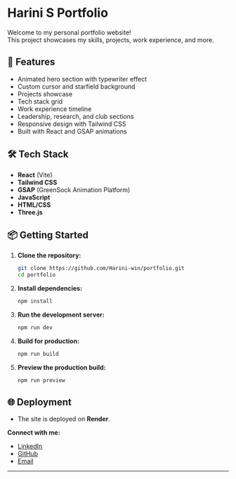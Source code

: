 # Harini S Portfolio

Welcome to my personal portfolio website!  
This project showcases my skills, projects, work experience, and more.

## 🚀 Features

- Animated hero section with typewriter effect
- Custom cursor and starfield background
- Projects showcase
- Tech stack grid
- Work experience timeline
- Leadership, research, and club sections
- Responsive design with Tailwind CSS
- Built with React and GSAP animations

## 🛠️ Tech Stack

- **React** (Vite)
- **Tailwind CSS**
- **GSAP** (GreenSock Animation Platform)
- **JavaScript**
- **HTML/CSS**
- **Three.js**

## 📦 Getting Started

1. **Clone the repository:**
   ```sh
   git clone https://github.com/Harini-win/portfolio.git
   cd portfolio
   ```

2. **Install dependencies:**
   ```sh
   npm install
   ```

3. **Run the development server:**
   ```sh
   npm run dev
   ```

4. **Build for production:**
   ```sh
   npm run build
   ```

5. **Preview the production build:**
   ```sh
   npm run preview
   ```

## 🌐 Deployment

- The site is  deployed on **Render**.



**Connect with me:**

- [LinkedIn](https://www.linkedin.com/in/harini-s-4b127428b/)
- [GitHub](https://github.com/Harini-win)
- [Email](mailto:harini.selvakummar@gmail.com)

---